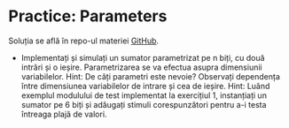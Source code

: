 # Practice: Parameters

  Soluția se află în repo-ul materiei [GitHub](https://github.com/cs-pub-ro/computer-architecture/tree/main/chapters/verilog/parameters/drills/tasks/adder). 

 - Implementați și simulați un sumator parametrizat pe n biți, cu două intrări și o ieșire. Parametrizarea se va efectua asupra dimensiunii variabilelor.
Hint: De câți parametri este nevoie? Observați dependența între dimensiunea variabilelor de intrare și cea de ieșire.
Hint: Luând exemplul modulului de test implementat la exercițiul 1, instanțiați un sumator pe 6 biți și adăugați stimuli corespunzători pentru a-i testa întreaga plajă de valori.
